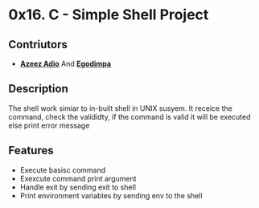 # 0x16. C - Simple Shell Project

## Contriutors

- [**Azeez Adio**](https://github.com/azeez-abp/simple_shell) And [**Egodimpa**](https://github.com/wetPaint99)

## Description

 <p>
        The shell work simiar to in-built shell in UNIX susyem. It receice the command, check the valididty, if the command is valid it will be executed else print error message
</p>

## Features

- Execute basisc command
- Exexcute command print argument
- Handle exit by sending exit to shell
- Print environment variables by sending env to the shell

